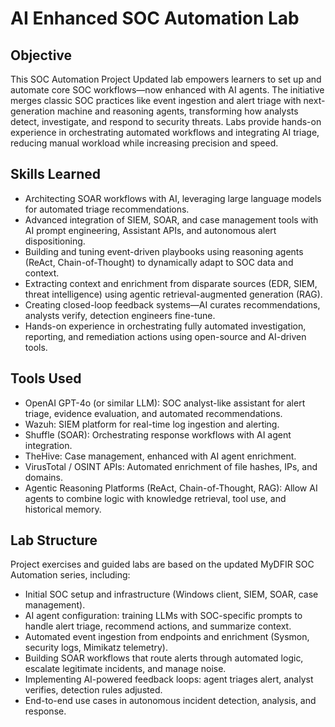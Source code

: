 # AI Enhanced SOC Automation Lab

## Objective
This SOC Automation Project Updated lab empowers learners to set up and automate core SOC workflows—now enhanced with AI agents. The initiative merges classic SOC practices like event ingestion and alert triage with next-generation machine and reasoning agents, transforming how analysts detect, investigate, and respond to security threats. Labs provide hands-on experience in orchestrating automated workflows and integrating AI triage, reducing manual workload while increasing precision and speed.

## Skills Learned
- Architecting SOAR workflows with AI, leveraging large language models for automated triage recommendations.
- Advanced integration of SIEM, SOAR, and case management tools with AI prompt engineering, Assistant APIs, and autonomous alert dispositioning.
- Building and tuning event-driven playbooks using reasoning agents (ReAct, Chain-of-Thought) to dynamically adapt to SOC data and context.
- Extracting context and enrichment from disparate sources (EDR, SIEM, threat intelligence) using agentic retrieval-augmented generation (RAG).
- Creating closed-loop feedback systems—AI curates recommendations, analysts verify, detection engineers fine-tune.
- Hands-on experience in orchestrating fully automated investigation, reporting, and remediation actions using open-source and AI-driven tools.

## Tools Used
- OpenAI GPT-4o (or similar LLM): SOC analyst-like assistant for alert triage, evidence evaluation, and automated recommendations.
- Wazuh: SIEM platform for real-time log ingestion and alerting.
- Shuffle (SOAR): Orchestrating response workflows with AI agent integration.
- TheHive: Case management, enhanced with AI agent enrichment.
- VirusTotal / OSINT APIs: Automated enrichment of file hashes, IPs, and domains.
- Agentic Reasoning Platforms (ReAct, Chain-of-Thought, RAG): Allow AI agents to combine logic with knowledge retrieval, tool use, and historical memory.

## Lab Structure
Project exercises and guided labs are based on the updated MyDFIR SOC Automation series, including:
- Initial SOC setup and infrastructure (Windows client, SIEM, SOAR, case management).
- AI agent configuration: training LLMs with SOC-specific prompts to handle alert triage, recommend actions, and summarize context.
- Automated event ingestion from endpoints and enrichment (Sysmon, security logs, Mimikatz telemetry).
- Building SOAR workflows that route alerts through automated logic, escalate legitimate incidents, and manage noise.
- Implementing AI-powered feedback loops: agent triages alert, analyst verifies, detection rules adjusted.
- End-to-end use cases in autonomous incident detection, analysis, and response.
